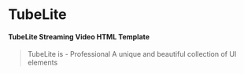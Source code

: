 # TubeLite 

#### TubeLite Streaming Video HTML Template
>TubeLite is - Professional A unique and beautiful collection of UI elements
